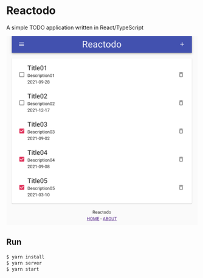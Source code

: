 # Reactodo

A simple TODO application written in React/TypeScript

![](./screenshot.png)

## Run

```
$ yarn install
$ yarn server
$ yarn start
```
